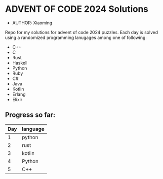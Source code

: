 ADVENT OF CODE 2024 Solutions
=========
* AUTHOR: Xiaoming

Repo for my solutions for advent of code 2024 puzzles.
Each day is solved using a randomized programming lanugages among one of following:
* C++
* C
* Rust
* Haskell
* Python
* Ruby
* C#
* Java
* Kotlin
* Erlang
* Elixir

## Progress so far:
| Day  | language |
| ---- | -------- |
| 1    | python   |
| 2    | rust     |
| 3    | kotlin   |
| 4    | Python   |
| 5    | C++      |
